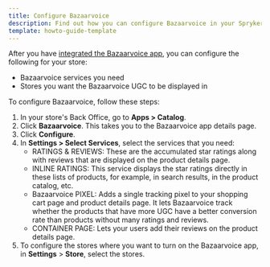 ```yaml
---
title: Configure Bazaarvoice
description: Find out how you can configure Bazaarvoice in your Spryker shop
template: howto-guide-template 
---
```


After you have [integrated the Bazaarvoice app](/docs/pbc/all/ratings-reviews/bazaarvoice/integrate-bazaarvoice.html), you can configure the following for your store:
- Bazaarvoice services you need
- Stores you want the Bazaarvoice UGC to be displayed in

To configure Bazaarvoice, follow these steps:

1. In your store's Back Office, go to **Apps > Catalog**.
2. Click **Bazaarvoice**. This takes you to the Bazaarvoice app details page.
3. Click **Configure**.
4. In **Settings > Select Services**, select the services that you need:
   - RATINGS & REVIEWS: These are the accumulated star ratings along with reviews that are displayed on the product details page.
   <!---- QUESTIONS & ANSWERS:--> 
   - INLINE RATINGS: This service displays the star ratings directly in these lists of products, for example, in search results, in the product catalog, etc.
   - Bazaarvoice PIXEL: Adds a single tracking pixel to your shopping cart page and product details page. It lets Bazaarvoice track whether the products that have more UGC have a better conversion rate than products without many ratings and reviews.
   - CONTAINER PAGE: Lets your users add their reviews on the product details page.
5. To configure the stores where you want to turn on the Bazaarvoice app, in **Settings** > **Store**, select the stores.